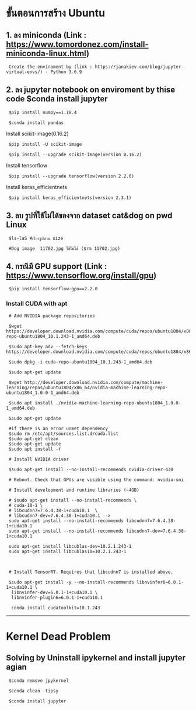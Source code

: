 # ขั้นตอนการสร้าง Ubuntu

## 1. ลง miniconda (Link : https://www.tomordonez.com/install-miniconda-linux.html)

     Create the enviroment by (link : https://janakiev.com/blog/jupyter-virtual-envs/) - Python 3.6.9

## 2. ลง jupyter notebook on enviroment by thise code $conda install jupyter

     $pip install numpy==1.18.4

     $conda install pandas

Install scikit-image(0.16.2)
     
     $pip install -U scikit-image
     
     $pip install --upgrade scikit-image(version 0.16.2)

Install tensorflow 
     
     $pip install --upgrade tensorflow(version 2.2.0)
     
Install keras_efficientnets
     
     $pip install keras_efficientnets(version 2.3.1)
     
## 3. ลบ รูปที่ใช้ไม่ได้ของจาก dataset cat&dog on pwd Linux
     
     $ls-laS #เรียงรูปตาม size
     
     #Dog image  11702.jpg ใช้ไม่ได้ ($rm 11702.jpg)
    
## 4. กรณีมี GPU support (Link : https://www.tensorflow.org/install/gpu)
     $pip install tensorflow-gpu==2.2.0
     
### Install CUDA with apt
     
     # Add NVIDIA package repositories
     
     $wget https://developer.download.nvidia.com/compute/cuda/repos/ubuntu1804/x86_64/cuda-repo-ubuntu1804_10.1.243-1_amd64.deb
     
     $sudo apt-key adv --fetch-keys https://developer.download.nvidia.com/compute/cuda/repos/ubuntu1804/x86_64/7fa2af80.pub
     
     $sudo dpkg -i cuda-repo-ubuntu1804_10.1.243-1_amd64.deb
     
     $sudo apt-get update
     
     $wget http://developer.download.nvidia.com/compute/machine-learning/repos/ubuntu1804/x86_64/nvidia-machine-learning-repo-ubuntu1804_1.0.0-1_amd64.deb
     
     $sudo apt install ./nvidia-machine-learning-repo-ubuntu1804_1.0.0-1_amd64.deb
    
     $sudo apt-get update
     
     #if there is an error unmet dependency
     $sudo rm /etc/apt/sources.list.d/cuda.list
     $sudo apt-get clean
     $sudo apt-get update
     $sudo apt install -f

     # Install NVIDIA driver
    
     $sudo apt-get install --no-install-recommends nvidia-driver-430
     
     # Reboot. Check that GPUs are visible using the command: nvidia-smi

     # Install development and runtime libraries (~4GB)
     
     # $sudo apt-get install --no-install-recommends \
     # cuda-10-1 \
     # libcudnn7=7.6.4.38-1+cuda10.1  \
     # libcudnn7-dev=7.6.4.38-1+cuda10.1 -->
     sudo apt-get install --no-install-recommends libcudnn7=7.6.4.38-1+cuda10.1
     sudo apt-get install --no-install-recommends libcudnn7-dev=7.6.4.38-1+cuda10.1
     
     sudo apt-get install libcublas-dev=10.2.1.243-1
     sudo apt-get install libcublas10=10.2.1.243-1
     
      

     # Install TensorRT. Requires that libcudnn7 is installed above.
     
     $sudo apt-get install -y --no-install-recommends libnvinfer6=6.0.1-1+cuda10.1 \
      libnvinfer-dev=6.0.1-1+cuda10.1 \
      libnvinfer-plugin6=6.0.1-1+cuda10.1
      
      conda install cudatoolkit=10.1.243
---
    
# Kernel Dead Problem 

## Solving by Uninstall ipykernel and install jupyter agian
   
     $conda remove jpykernel
   
     $conda clean -tipsy
   
     $conda install jupyter

    
    
    
   
